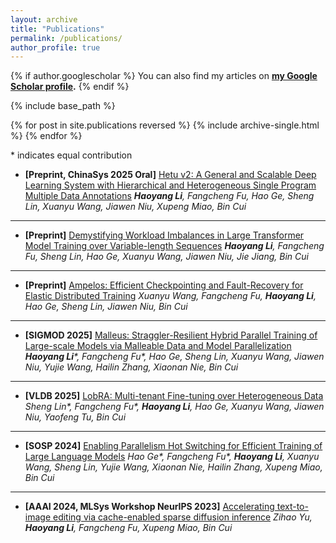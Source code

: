 ```yaml
---
layout: archive
title: "Publications"
permalink: /publications/
author_profile: true
---
```


{% if author.googlescholar %}
  You can also find my articles on <b><a href="{{author.googlescholar}}">my Google Scholar profile</a>.</b>
{% endif %}

{% include base_path %}

{% for post in site.publications reversed %}
  {% include archive-single.html %}
{% endfor %}

\* indicates equal contribution

- **[Preprint, ChinaSys 2025 Oral]** <a href="https://arxiv.org/abs/2410.13333">Hetu v2: A General and Scalable Deep Learning System with Hierarchical and Heterogeneous Single Program Multiple Data Annotations</a> 
  *<b>Haoyang Li</b>, Fangcheng Fu, Hao Ge, Sheng Lin, Xuanyu Wang, Jiawen Niu, Xupeng Miao, Bin Cui*

---

- **[Preprint]** <a href="https://arxiv.org/abs/2412.07894">Demystifying Workload Imbalances in Large Transformer Model Training over Variable-length Sequences</a>
  *<b>Haoyang Li</b>, Fangcheng Fu, Sheng Lin, Hao Ge, Xuanyu Wang, Jiawen Niu, Jie Jiang, Bin Cui*

---

- **[Preprint]** <a href="https://arxiv.org/abs/2412.07894">Ampelos: Efficient Checkpointing and Fault-Recovery for Elastic Distributed Training</a> 
  *Xuanyu Wang, Fangcheng Fu, <b>Haoyang Li</b>, Hao Ge, Sheng Lin, Jiawen Niu, Bin Cui*

---

- **[SIGMOD 2025]** <a href="https://arxiv.org/abs/2410.13333">Malleus: Straggler-Resilient Hybrid Parallel Training of Large-scale Models via Malleable Data and Model Parallelization</a>
  *<b>Haoyang Li</b>\*, Fangcheng Fu\*, Hao Ge, Sheng Lin, Xuanyu Wang, Jiawen Niu, Yujie Wang, Hailin Zhang, Xiaonan Nie, Bin Cui*

---

- **[VLDB 2025]** <a href="TBD">LobRA: Multi-tenant Fine-tuning over Heterogeneous Data</a>
  *Sheng Lin\*, Fangcheng Fu\*, <b>Haoyang Li</b>, Hao Ge, Xuanyu Wang, Jiawen Niu, Yaofeng Tu, Bin Cui*

---

- **[SOSP 2024]** <a href="https://dl.acm.org/doi/10.1145/3694715.3695969">Enabling Parallelism Hot Switching for Efficient Training of Large Language Models</a>
  *Hao Ge\*, Fangcheng Fu\*, <b>Haoyang Li</b>, Xuanyu Wang, Sheng Lin, Yujie Wang, Xiaonan Nie, Hailin Zhang, Xupeng Miao, Bin Cui*

---

- **[AAAI 2024, MLSys Workshop NeurIPS 2023]** <a href="https://ojs.aaai.org/index.php/AAAI/article/view/29599">Accelerating text-to-image editing via cache-enabled sparse diffusion inference</a>
  *Zihao Yu, <b>Haoyang Li</b>, Fangcheng Fu, Xupeng Miao, Bin Cui*

